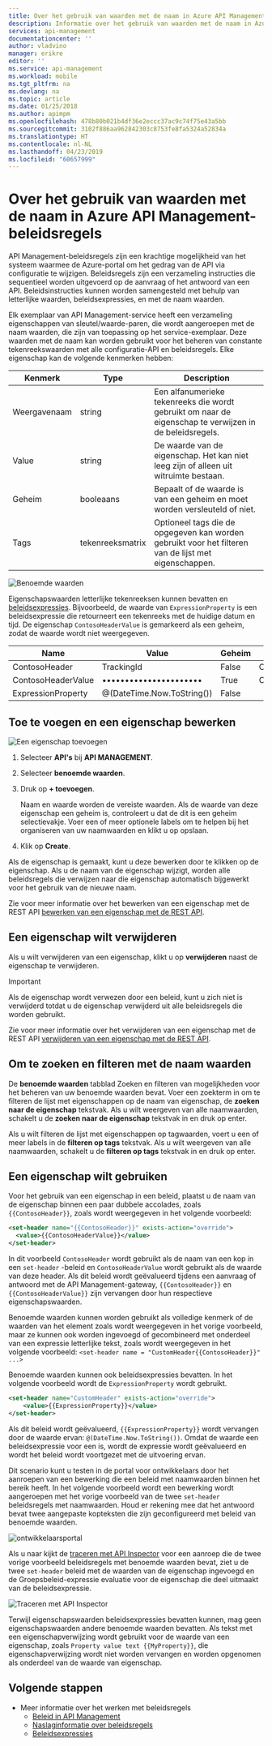 ```yaml
---
title: Over het gebruik van waarden met de naam in Azure API Management-beleidsregels
description: Informatie over het gebruik van waarden met de naam in Azure API Management-beleidsregels.
services: api-management
documentationcenter: ''
author: vladvino
manager: erikre
editor: ''
ms.service: api-management
ms.workload: mobile
ms.tgt_pltfrm: na
ms.devlang: na
ms.topic: article
ms.date: 01/25/2018
ms.author: apimpm
ms.openlocfilehash: 478b80b021b4df36e2eccc37ac9c74f75e43a5bb
ms.sourcegitcommit: 3102f886aa962842303c8753fe8fa5324a52834a
ms.translationtype: HT
ms.contentlocale: nl-NL
ms.lasthandoff: 04/23/2019
ms.locfileid: "60657999"
---
```

# <a name="how-to-use-named-values-in-azure-api-management-policies"></a>Over het gebruik van waarden met de naam in Azure API Management-beleidsregels
API Management-beleidsregels zijn een krachtige mogelijkheid van het systeem waarmee de Azure-portal om het gedrag van de API via configuratie te wijzigen. Beleidsregels zijn een verzameling instructies die sequentieel worden uitgevoerd op de aanvraag of het antwoord van een API. Beleidsinstructies kunnen worden samengesteld met behulp van letterlijke waarden, beleidsexpressies, en met de naam waarden. 

Elk exemplaar van API Management-service heeft een verzameling eigenschappen van sleutel/waarde-paren, die wordt aangeroepen met de naam waarden, die zijn van toepassing op het service-exemplaar. Deze waarden met de naam kan worden gebruikt voor het beheren van constante tekenreekswaarden met alle configuratie-API en beleidsregels. Elke eigenschap kan de volgende kenmerken hebben:

| Kenmerk | Type | Description |
| --- | --- | --- |
| Weergavenaam |string |Een alfanumerieke tekenreeks die wordt gebruikt om naar de eigenschap te verwijzen in de beleidsregels. |
| Value |string |De waarde van de eigenschap. Het kan niet leeg zijn of alleen uit witruimte bestaan. |
|Geheim|booleaans|Bepaalt of de waarde is van een geheim en moet worden versleuteld of niet.|
| Tags |tekenreeksmatrix |Optioneel tags die de opgegeven kan worden gebruikt voor het filteren van de lijst met eigenschappen. |

![Benoemde waarden](./media/api-management-howto-properties/named-values.png)

Eigenschapswaarden letterlijke tekenreeksen kunnen bevatten en [beleidsexpressies](/azure/api-management/api-management-policy-expressions). Bijvoorbeeld, de waarde van `ExpressionProperty` is een beleidsexpressie die retourneert een tekenreeks met de huidige datum en tijd. De eigenschap `ContosoHeaderValue` is gemarkeerd als een geheim, zodat de waarde wordt niet weergegeven.

| Name | Value | Geheim | Tags |
| --- | --- | --- | --- |
| ContosoHeader |TrackingId |False |Contoso |
| ContosoHeaderValue |•••••••••••••••••••••• |True |Contoso |
| ExpressionProperty |@(DateTime.Now.ToString()) |False | |

## <a name="to-add-and-edit-a-property"></a>Toe te voegen en een eigenschap bewerken

![Een eigenschap toevoegen](./media/api-management-howto-properties/add-property.png)

1. Selecteer **API's** bij **API MANAGEMENT**.
2. Selecteer **benoemde waarden**.
3. Druk op **+ toevoegen**.

   Naam en waarde worden de vereiste waarden. Als de waarde van deze eigenschap een geheim is, controleert u dat de dit is een geheim selectievakje. Voer een of meer optionele labels om te helpen bij het organiseren van uw naamwaarden en klikt u op opslaan.
4. Klik op **Create**.

Als de eigenschap is gemaakt, kunt u deze bewerken door te klikken op de eigenschap. Als u de naam van de eigenschap wijzigt, worden alle beleidsregels die verwijzen naar die eigenschap automatisch bijgewerkt voor het gebruik van de nieuwe naam.

Zie voor meer informatie over het bewerken van een eigenschap met de REST API [bewerken van een eigenschap met de REST API](/rest/api/apimanagement/property?Patch).

## <a name="to-delete-a-property"></a>Een eigenschap wilt verwijderen

Als u wilt verwijderen van een eigenschap, klikt u op **verwijderen** naast de eigenschap te verwijderen.

> [!IMPORTANT]
> Als de eigenschap wordt verwezen door een beleid, kunt u zich niet is verwijderd totdat u de eigenschap verwijderd uit alle beleidsregels die worden gebruikt.
> 
> 

Zie voor meer informatie over het verwijderen van een eigenschap met de REST API [verwijderen van een eigenschap met de REST API](/rest/api/apimanagement/property?Delete).

## <a name="to-search-and-filter-named-values"></a>Om te zoeken en filteren met de naam waarden

De **benoemde waarden** tabblad Zoeken en filteren van mogelijkheden voor het beheren van uw benoemde waarden bevat. Voer een zoekterm in om te filteren de lijst met eigenschappen op de naam van eigenschap, de **zoeken naar de eigenschap** tekstvak. Als u wilt weergeven van alle naamwaarden, schakelt u de **zoeken naar de eigenschap** tekstvak in en druk op enter.

Als u wilt filteren de lijst met eigenschappen op tagwaarden, voert u een of meer labels in de **filteren op tags** tekstvak. Als u wilt weergeven van alle naamwaarden, schakelt u de **filteren op tags** tekstvak in en druk op enter.

## <a name="to-use-a-property"></a>Een eigenschap wilt gebruiken

Voor het gebruik van een eigenschap in een beleid, plaatst u de naam van de eigenschap binnen een paar dubbele accolades, zoals `{{ContosoHeader}}`, zoals wordt weergegeven in het volgende voorbeeld:

```xml
<set-header name="{{ContosoHeader}}" exists-action="override">
  <value>{{ContosoHeaderValue}}</value>
</set-header>
```

In dit voorbeeld `ContosoHeader` wordt gebruikt als de naam van een kop in een `set-header` -beleid en `ContosoHeaderValue` wordt gebruikt als de waarde van deze header. Als dit beleid wordt geëvalueerd tijdens een aanvraag of antwoord met de API Management-gateway, `{{ContosoHeader}}` en `{{ContosoHeaderValue}}` zijn vervangen door hun respectieve eigenschapswaarden.

Benoemde waarden kunnen worden gebruikt als volledige kenmerk of de waarden van het element zoals wordt weergegeven in het vorige voorbeeld, maar ze kunnen ook worden ingevoegd of gecombineerd met onderdeel van een expressie letterlijke tekst, zoals wordt weergegeven in het volgende voorbeeld: `<set-header name = "CustomHeader{{ContosoHeader}}" ...>`

Benoemde waarden kunnen ook beleidsexpressies bevatten. In het volgende voorbeeld wordt de `ExpressionProperty` wordt gebruikt.

```xml
<set-header name="CustomHeader" exists-action="override">
    <value>{{ExpressionProperty}}</value>
</set-header>
```

Als dit beleid wordt geëvalueerd, `{{ExpressionProperty}}` wordt vervangen door de waarde ervan: `@(DateTime.Now.ToString())`. Omdat de waarde een beleidsexpressie voor een is, wordt de expressie wordt geëvalueerd en wordt het beleid wordt voortgezet met de uitvoering ervan.

Dit scenario kunt u testen in de portal voor ontwikkelaars door het aanroepen van een bewerking die een beleid met naamwaarden binnen het bereik heeft. In het volgende voorbeeld wordt een bewerking wordt aangeroepen met het vorige voorbeeld van de twee `set-header` beleidsregels met naamwaarden. Houd er rekening mee dat het antwoord bevat twee aangepaste kopteksten die zijn geconfigureerd met beleid van benoemde waarden.

![ontwikkelaarsportal][api-management-send-results]

Als u naar kijkt de [traceren met API Inspector](api-management-howto-api-inspector.md) voor een aanroep die de twee vorige voorbeeld beleidsregels met benoemde waarden bevat, ziet u de twee `set-header` beleid met de waarden van de eigenschap ingevoegd en de Groepsbeleid-expressie evaluatie voor de eigenschap die deel uitmaakt van de beleidsexpressie.

![Traceren met API Inspector][api-management-api-inspector-trace]

Terwijl eigenschapswaarden beleidsexpressies bevatten kunnen, mag geen eigenschapswaarden andere benoemde waarden bevatten. Als tekst met een eigenschapverwijzing wordt gebruikt voor de waarde van een eigenschap, zoals `Property value text {{MyProperty}}`, die eigenschapverwijzing wordt niet worden vervangen en worden opgenomen als onderdeel van de waarde van eigenschap.

## <a name="next-steps"></a>Volgende stappen
* Meer informatie over het werken met beleidsregels
  * [Beleid in API Management](api-management-howto-policies.md)
  * [Naslaginformatie over beleidsregels](/azure/api-management/api-management-policies)
  * [Beleidsexpressies](/azure/api-management/api-management-policy-expressions)

[api-management-send-results]: ./media/api-management-howto-properties/api-management-send-results.png
[api-management-properties-filter]: ./media/api-management-howto-properties/api-management-properties-filter.png
[api-management-api-inspector-trace]: ./media/api-management-howto-properties/api-management-api-inspector-trace.png

